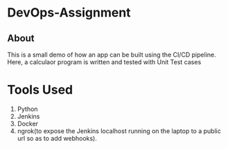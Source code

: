# DevOps-Assignment

## About
This is a small demo of how an app can be built using the CI/CD pipeline. Here, a calculaor program is written and tested with Unit Test cases

# Tools Used
1. Python
2. Jenkins
3. Docker
4. ngrok(to expose the Jenkins localhost running on the laptop to a public url so as to add webhooks).
